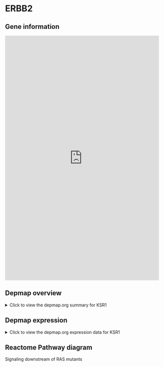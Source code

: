 <h1>ERBB2</h1>

<h2>Gene information</h2>
<iframe src="https://depmap.org/portal/gene/KSR1?tab=about" style="border:none;width:100%;height:800px"></iframe>

<h2>Depmap overview</h2>
<details>
  <summary>Click to view the depmap.org summary for KSR1</summary>
  <iframe src="https://depmap.org/portal/gene/KSR1?tab=overview" style="border:none;width:100%;height:800px"></iframe>
</details>

<h2>Depmap expression</h2>
<details>
  <summary>Click to view the depmap.org expression data for KSR1</summary>
  <iframe src="https://depmap.org/portal/gene/KSR1?tab=characterization" style="border:none;width:100%;height:800px"></iframe>
</details>



<h2>Reactome Pathway diagram</h2>
Signaling downstream of RAS mutants
<div id="diagramHolder"></div>

<script>
    //Creating the Reactome Diagram widget
    //Take into account a proxy needs to be set up in your server side pointing to www.reactome.org
    function onReactomeDiagramReady(){  //This function is automatically called when the widget code is ready to be used
        var diagram = Reactome.Diagram.create({
            "placeHolder" : "diagramHolder",
            "width" : 900,
            "height" : 500
        });

        //Initialising it to the "Hemostasis" pathway
        diagram.loadDiagram("R-HSA-9649948");

        //Adding different listeners

        diagram.onDiagramLoaded(function (loaded) {
            console.info("Loaded ", loaded);
            diagram.flagItems("BAD");
	    diagram.flagItems("Q92934");
            if (loaded == "R-HSA-9649948") diagram.selectItem("R-HSA-9649948");
        });

     }
</script>



